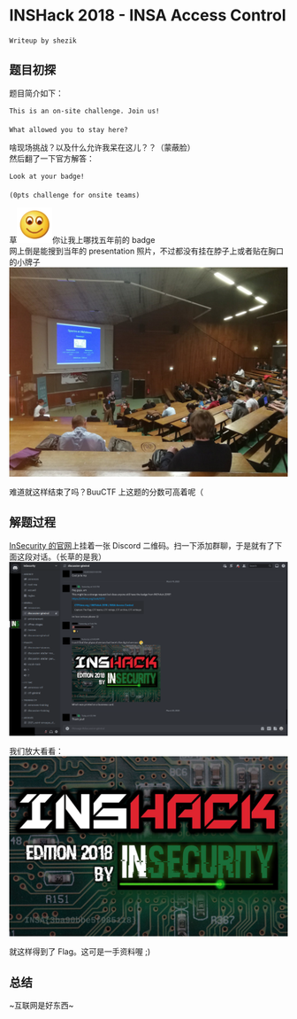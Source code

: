 # INSHack 2018 - INSA Access Control
```Writeup by shezik```

## 题目初探
题目简介如下：  
```markdown
This is an on-site challenge. Join us!

What allowed you to stay here?
```

啥现场挑战？以及什么允许我呆在这儿？？（蒙蔽脸）  
然后翻了一下官方解答：  
```markdown
Look at your badge!

(0pts challenge for onsite teams)
```

草![](assets/smileyFace.png)你让我上哪找五年前的 badge  
网上倒是能搜到当年的 presentation 照片，不过都没有挂在脖子上或者贴在胸口的小牌子  
![](assets/site.png)

难道就这样结束了吗？BuuCTF 上这题的分数可高着呢（

## 解题过程
[InSecurity 的官网](https://insecurity-insa.fr/)上挂着一张 Discord 二维码。扫一下添加群聊，于是就有了下面这段对话。（长草的是我）  
![](assets/chatHistory.png)

我们放大看看：  
![](assets/Badge.png)

就这样得到了 Flag。这可是一手资料喔 ;\)

## 总结
~互联网是好东西~
